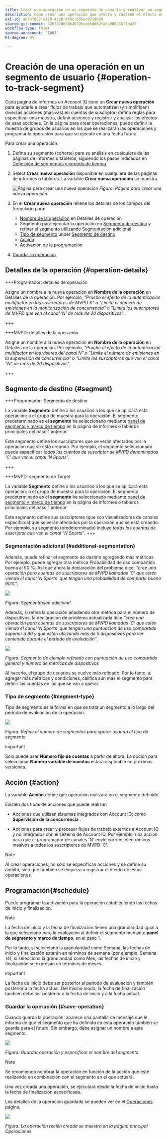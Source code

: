 ```yaml
---
title: Crear una operación en un segmento de usuario y realizar un seguimiento del efecto
description: Cómo crear una operación que afecte y rastree el efecto en un segmento definido de usuarios.
exl-id: ab74f857-e178-4120-8f9c-655ec921d096
source-git-commit: 326f97d058646795cab5d062fa5b980235f7da37
workflow-type: tm+mt
source-wordcount: '1007'
ht-degree: 0%

---
```


# Creación de una operación en un segmento de usuario {#operation-to-track-segment}

Cada página de informes en Account IQ tiene un **Crear nueva operación** para ayudarle a crear flujos de trabajo que automatizan (y simplifican) diversas acciones (masivas) en cuentas de suscriptor; defina reglas para especificar una muestra, definir acciones y registrar y analizar los efectos de esas acciones. En la página para crear operaciones, puede definir la muestra de grupos de usuarios en los que se realizarán las operaciones y programar la operación para que se ejecute en una fecha futura.

Para crear una operación:

1. Defina su segmento (cohorte) para su análisis en cualquiera de las páginas de informes o tableros, siguiendo los pasos indicados en [Definición de segmentos y periodo de tiempo](/help/AccountIQ/howto-select-segment-timeframe.md).

1. Select **Crear nueva operación** disponible en cualquiera de las páginas de informes o tableros. La variable **Crear nueva operación** se muestra.

   ![Página para crear una nueva operación](assets/create-new-operations.png)
   *Figura: Página para crear una nueva operación*

1. En el **Crear nueva operación** rellene los detalles de los campos del formulario para:

   * [Nombre de la operación](#operation-details) en Detalles de operación
   * Segmento para ejecutar la operación en [Segmento de destino](#segment) y refinar el segmento utilizando [Segmentación adicional](#additional-segmentation)
   * [Tipo de segmento](#segment-type) under [Segmento de destino](#segment)
   * [Acción](#action)
   * [Activación de la programación](#schedule)

1. [Guardar la operación](#save-operation).

## Detalles de la operación {#operation-details}

+++Programador: detalles de operación

Asigne un nombre a la nueva operación en **Nombre de la operación** en Detalles de la operación. Por ejemplo, &quot;*Pruebe el efecto de la autenticación multifactor en los suscriptores de MVPD X&quot; o &quot;Limite el número de emisiones en la monitorización de concurrencia&quot; o &quot;Limita los suscriptores de MVPD que ven el canal &#39;N&#39; de más de 20 dispositivos*&quot;.

+++

+++MVPD: detalles de la operación

Asigne un nombre a la nueva operación en **Nombre de la operación** en Detalles de la operación. Por ejemplo, &quot;*Pruebe el efecto de la autenticación multifactor en los visores del canal N&quot; o &quot;Limite el número de emisiones en la supervisión de concurrencia&quot; o &quot;Limite los suscriptores que ven el canal &quot;N&quot; de más de 20 dispositivos*&quot;.

+++

## Segmento de destino {#segment}

+++Programador- Segmento de destino

La variable **Segmento** define a los usuarios a los que se aplicará esta operación; o el grupo de muestra para la operación. El segmento predeterminado es el **segmento** ha seleccionado mediante [panel de segmento y marco de tiempo](/help/AccountIQ/howto-select-segment-timeframe.md) en la página de informes o tableros principales del paso 1 anterior.

<!--* The first segment entry in the **Segment** section, by default, shows the **segment** you selected in the step 1.

* The **segment evaluation period** is the time period of analysis you selected in step 1 from **Granularity and Timeframe** option.
![](assets/operations-segment-selection.png)
*Figure: Segment and timeframe selection on the main page*-->

Este segmento define los suscriptores que se verán afectados por la operación que se está creando. Por ejemplo, el segmento seleccionado puede especificar *todas las cuentas de suscriptor de MVPD denominadas &#39;C&#39; que ven el canal &#39;N Sports&#39;*.

+++

+++MVPD: segmento de Target

La variable **Segmento** define a los usuarios a los que se aplicará esta operación; o el grupo de muestra para la operación. El segmento predeterminado es el **segmento** ha seleccionado mediante [panel de segmento y marco de tiempo](/help/AccountIQ/howto-select-segment-timeframe.md) en la página de informes o tableros principales del paso 1 anterior.

<!--* The first segment entry in the **Segment** section, by default, shows the **segment** you selected in the step 1.

* The **segment evaluation period** is the time period of analysis you selected in step 1 from **Granularity and Timeframe** option.
![](assets/operations-segment-selection.png)
*Figure: Segment and timeframe selection on the main page*-->

Este segmento define sus suscriptores (que son visualizadores de canales específicos) que se verán afectados por la operación que se está creando. Por ejemplo, su segmento (predeterminado) incluye *todas las cuentas de suscriptor que ven el canal &quot;N Sports&quot;*.
+++

### Segmentación adicional {#additional-segmentation}

Además, puede refinar el segmento de destino agregando más métricas. Por ejemplo, puede agregar otra métrica Probabilidad de uso compartido buena al 90 %. Así que ahora la declaración del problema dice: *&quot;cree una operación para cuentas de suscriptores de MVPD llamadas &#39;C&#39; que estén viendo el canal &#39;N Sports&#39; que tengan una probabilidad de compartir bueno 90%&quot;*.

![](assets/additional-segment.gif)

*Figura: Segmentación adicional*

Además, si refina la operación añadiendo otra métrica para el número de dispositivos, la declaración de problema actualizada dice *&quot;cree una operación para cuentas de suscriptores de MVPD llamadas &#39;C&#39; que estén viendo el canal &#39;N Sports&#39; que tengan una puntuación de uso compartido superior a 90 y que estén utilizando más de 5 dispositivos para ver contenido durante el periodo de evaluación&quot;*.

![](assets/refined-segment.png)

*Figura: Segmento de ejemplo refinado con puntuación de uso compartido general y número de métricas de dispositivos*

Al hacerlo, el grupo de usuarios se vuelve más refinado. Por lo tanto, al agregar más métricas y condiciones, califica aún más el segmento para definir las cuentas en las que se van a operar.

### Tipo de segmento {#segment-type}

Tipo de segmento es la forma en que se trata un segmento a lo largo del periodo de evaluación de la operación.

![](assets/segment-type.png)

*Figura: Refine el número de segmentos para operar usando el tipo de segmento*

<!--The segment type option allows you to further refine your segment based on the evaluation period (or time).

**Fixed number of accounts** 

When you select **Fixed number of accounts** segment type, then you need to specify an evaluation period as well.

By doing so, you are fixing the sample size for evaluation in terms of numbers. You are making Account IQ identify a specific set of users (that meet the criteria of defined evaluation period and segment metrics) to operate on. The analysis and graphs will be generated for this specific set of users only (identified initially) throughout the operation.

**Variable number of accounts**

When you select **Variable number of accounts** segment type, you do not limit the number of accounts in segment. The accounts which fall under the defined segment metrics are the part of the segment, and the number of accounts will change continuously during the course of operation.-->

>[!IMPORTANT]
>
>Solo puede usar **Número fijo de cuentas** a partir de ahora. La opción para seleccionar **Número variable de cuentas** estará disponible en próximas versiones.

<!--

you tell Account IQ in the beginning of the operation which number of accounts to operate on.

Account IQ system only has a segment definition, and during the operation it looks into all the accounts that fit that segments.

the number of accounts in segment is not limited, the accounts that fall under defined segment metrics will be part of the segment, and the no of accounts will change continuously, as there are no specific limitations - like an evaluation period in the past.When the segment is defined (which in this example is, subscriber accounts of MVPD 'C' who are viewing the channel 'N Sports' that have a sharing score above 80 and are using 10 different IPs) and we also identified a time period to evaluate a segment. This identifies X number of accounts as sample (for example 5000). How many devices they are using?
It identifies x-number of accounts (5000)...a very specific set of users that meet this criteria.
for every period that we schedule (within that operation) during that operation) we will look at those 5K users that are originally identified and we will present graph about them. How are the sharing scores coming up?u We identified a period. Are their sharing scores going up? Are there fewer of them who are meeting this definition?
Fixed versus variable is the way the treated in fixed or variable way.

1. we identified a fixed set of accounts.
2. we evaluate those specific accounts on criteria throughout the operation.

General idea independent of graph is that we will evaluate a set of accounts identified initially, for no of periods during operation and generate graphs against that.
Those are the 5000 users for which I will create graphs for for every period of the operation.

**Variable number of accounts**
We do not identify any initial set of accounts, we just have a segment definition.
Each period during the operation, we go and look into all the accounts that fit that segments.
If it is not a fixed segment, I won't initially evaluate it. I won't have an initial set of 5000. Instead at every period during the evaluation I will evaluate the segment then, and then I will produce graph about the next 3000 users.
the......will vary from period to period.

if not fixed segment, then I won't initially evaluate or have initial set of 5000, instead at every period during an operation and the.-->

## Acción {#action}

La variable **Acción** define qué operación realizará en el segmento definido.

Existen dos tipos de acciones que puede realizar:

* Acciones que utilizan sistemas integrados con Account IQ; como **Supervisión de la concurrencia** <!--[Concurrency Monitoring](https://tve.helpdocsonline.com/concurrency-monitoring-introduction), or Adobe Target-->.

* Acciones para crear y procesar flujos de trabajo externos a Account IQ y no integrados con el sistema de Account IQ. Por ejemplo, una acción para que el programador de canales &#39;N&#39; envíe correos electrónicos masivos a todos los suscriptores de MVPD &#39;C&#39;.

>[!NOTE]
>
>Al crear operaciones, no solo se especifican acciones y se define su ámbito, sino que también se empieza a registrar el efecto de estas operaciones.

## Programación{#schedule}

Puede programar la activación para la operación estableciendo las fechas de inicio y finalización.

>[!NOTE]
>
>La fecha de inicio y la fecha de finalización tienen una granularidad igual a la que seleccionó para la evaluación al definir el segmento mediante **panel de segmento y marco de tiempo**, en el paso 1.
>
>
>Por lo tanto, si seleccionó la granularidad como Semana, las fechas de inicio y finalización estarán en términos de semana (por ejemplo, Semana 14); si selecciona la granularidad como Mes, las fechas de inicio y finalización se expresan en términos de meses.


>[!IMPORTANT]
>
>La fecha de inicio debe ser posterior al periodo de evaluación y también posterior a la fecha actual. Del mismo modo, la fecha de finalización también debe ser posterior a la fecha de inicio y a la fecha actual.

### Guardar la operación {#save-operation}

Cuando guarda la operación, aparece una pantalla de mensaje que le informa de que el segmento que ha definido en esta operación también se guarda para el futuro. Sin embargo, debe asignar un nombre a este segmento.

![](assets/save-operation.png)

*Figura: Guardar operación y especificar el nombre del segmento*

>[!NOTE]
>
>Se recomienda nombrar la operación en función de la acción que esté realizando en combinación con el segmento en el que actuará.

<!--In future you can select this saved segment when defining a segment for your analysis on the main reports page. Moreover, the saved segment is also listed when you create an operation the next time.

![](assets/saved-segment-operations-page.png)

*Figure: Saved segments in segment selector on Create new operations page* 

>[!IMPORTANT]
>
>When creating an operation, if you select a segment that was previously created then you cannot add new metrics to it and refine it.
>
>Adding new metrics creates a new segment, but you cannot modify an existing segment.-->

Una vez creada una operación, se ejecutará desde la fecha de inicio hasta la fecha de finalización especificada.

Los detalles de la operación guardada se pueden ver en el [Operaciones](/help/AccountIQ/operations.md) página.

![](assets/new-operation-created.png)

*Figura: La operación recién creada se muestra en la página principal Operaciones*
